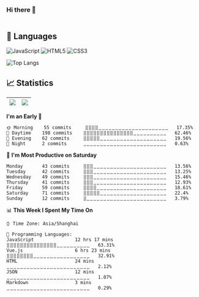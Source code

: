 ### Hi there 👋
<div style="width: 1px;height: 1px;13px 0px #000000bf,14px 0px #000000ef,15px 0px #00000010,23px 0px #00000010,24px 0px #000000cf,25px 0px #000000cf,12px 1px #00000060,13px 1px #000000,14px 1px #000000,15px 1px #00000070,23px 1px #00000080,24px 1px #000000,25px 1px #000000,26px 1px #00000060,12px 2px #000000cf,13px 2px #000000,14px 2px #000000,15px 2px #000000df,22px 2px #00000010,23px 2px #000000ef,24px 2px #000000,25px 2px #000000,26px 2px #000000ef,27px 2px #00000010,11px 3px #00000030,12px 3px #000000,13px 3px #000000,14px 3px #000000,15px 3px #000000,16px 3px #00000060,22px 3px #00000070,23px 3px #000000,24px 3px #000000,25px 3px #000000,26px 3px #000000,27px 3px #00000080,11px 4px #0000008f,12px 4px #000000,13px 4px #000000,14px 4px #000000,15px 4px #000000,16px 4px #000000af,22px 4px #000000df,23px 4px #000000,24px 4px #000000,25px 4px #000000,26px 4px #000000,27px 4px #000000df,11px 5px #000000df,12px 5px #000000,13px 5px #000000,14px 5px #000000,15px 5px #000000,16px 5px #000000,17px 5px #00000020,21px 5px #00000030,22px 5px #000000,23px 5px #000000,24px 5px #000000,25px 5px #000000,26px 5px #000000,27px 5px #000000,28px 5px #00000050,10px 6px #00000030,11px 6px #000000,12px 6px #000000,13px 6px #000000,14px 6px #000000,15px 6px #000000,16px 6px #000000,17px 6px #00000070,21px 6px #00000070,22px 6px #000000,23px 6px #000000,24px 6px #000000,25px 6px #000000,26px 6px #000000,27px 6px #000000,28px 6px #000000af,10px 7px #0000008f,11px 7px #000000,12px 7px #000000,13px 7px #000000,14px 7px #000000,15px 7px #000000,16px 7px #000000,17px 7px #000000cf,21px 7px #000000af,22px 7px #000000,23px 7px #000000,24px 7px #000000,25px 7px #000000,26px 7px #000000,27px 7px #000000,28px 7px #000000,29px 7px #00000010,10px 8px #000000cf,11px 8px #000000,12px 8px #000000,13px 8px #000000,14px 8px #000000,15px 8px #000000,16px 8px #000000,17px 8px #000000,18px 8px #00000020,21px 8px #000000df,22px 8px #000000,23px 8px #000000,24px 8px #000000,25px 8px #000000,26px 8px #000000,27px 8px #000000,28px 8px #000000,29px 8px #00000070,9px 9px #00000020,10px 9px #000000,11px 9px #000000,12px 9px #000000,13px 9px #000000,14px 9px #000000,15px 9px #000000,16px 9px #000000,17px 9px #000000,18px 9px #00000050,20px 9px #00000020,21px 9px #000000,22px 9px #000000,23px 9px #000000,24px 9px #000000,25px 9px #000000,26px 9px #000000,27px 9px #000000,28px 9px #000000,29px 9px #000000bf,9px 10px #00000060,10px 10px #000000,11px 10px #000000,12px 10px #000000,13px 10px #000000,14px 10px #000000,15px 10px #000000,16px 10px #000000,17px 10px #000000,18px 10px #0000009f,20px 10px #00000060,21px 10px #000000,22px 10px #000000,23px 10px #000000,24px 10px #000000,25px 10px #000000,26px 10px #000000,27px 10px #000000,28px 10px #000000,29px 10px #000000ef,9px 11px #000000af,10px 11px #000000,11px 11px #000000,12px 11px #000000,13px 11px #000000,14px 11px #000000,15px 11px #000000,16px 11px #000000,17px 11px #000000,18px 11px #000000df,19px 11px #00000040,20px 11px #0000009f,21px 11px #000000,22px 11px #000000,23px 11px #000000,24px 11px #000000,25px 11px #000000,26px 11px #000000,27px 11px #000000,28px 11px #000000,29px 11px #000000,30px 11px #00000050,9px 12px #000000ef,10px 12px #000000,11px 12px #000000,12px 12px #000000,13px 12px #000000,14px 12px #000000,15px 12px #000000,16px 12px #000000,17px 12px #000000,18px 12px #000000,19px 12px #000000,20px 12px #000000,21px 12px #000000,22px 12px #000000,23px 12px #000000,24px 12px #000000,25px 12px #000000,26px 12px #000000,27px 12px #000000,28px 12px #000000,29px 12px #000000,30px 12px #0000009f,8px 13px #00000020,9px 13px #000000,10px 13px #000000,11px 13px #000000,12px 13px #000000,13px 13px #000000,14px 13px #000000,15px 13px #000000,16px 13px #000000,17px 13px #000000,18px 13px #000000,19px 13px #000000,20px 13px #000000,21px 13px #000000,22px 13px #000000,23px 13px #000000,24px 13px #000000,25px 13px #000000,26px 13px #000000,27px 13px #000000,28px 13px #000000,29px 13px #000000,30px 13px #000000ef,8px 14px #00000070,9px 14px #000000,10px 14px #000000,11px 14px #000000,12px 14px #000000ef,13px 14px #000000bf,14px 14px #000000df,15px 14px #000000,16px 14px #000000,17px 14px #000000,18px 14px #000000,19px 14px #000000,20px 14px #000000,21px 14px #000000,22px 14px #000000,23px 14px #000000,24px 14px #000000ef,25px 14px #000000af,26px 14px #000000bf,27px 14px #000000df,28px 14px #000000,29px 14px #000000,30px 14px #000000,31px 14px #00000040,8px 15px #000000bf,9px 15px #000000,10px 15px #000000ef,11px 15px #00000080,12px 15px #00000070,13px 15px #00000080,14px 15px #00000080,15px 15px #00000080,16px 15px #000000cf,17px 15px #000000,18px 15px #000000,19px 15px #000000,20px 15px #000000,21px 15px #000000,22px 15px #000000,23px 15px #00000080,24px 15px #00000070,25px 15px #000000af,26px 15px #000000bf,27px 15px #00000080,28px 15px #00000060,29px 15px #000000ef,30px 15px #000000,31px 15px #0000009f,7px 16px #00000020,8px 16px #000000,9px 16px #000000,10px 16px #00000050,11px 16px #000000ef,12px 16px #000000,13px 16px #000000,14px 16px #000000,15px 16px #000000,16px 16px #00000060,17px 16px #000000cf,18px 16px #000000,19px 16px #000000,20px 16px #000000,21px 16px #000000,22px 16px #0000009f,23px 16px #0000009f,24px 16px #000000,25px 16px #000000,26px 16px #000000,27px 16px #000000,28px 16px #000000df,29px 16px #00000050,30px 16px #000000,31px 16px #000000ef,32px 16px #00000010,7px 17px #00000080,8px 17px #000000,9px 17px #000000bf,10px 17px #0000009f,11px 17px #000000,12px 17px #000000,13px 17px #000000,14px 17px #000000,15px 17px #000000,16px 17px #000000,17px 17px #00000070,18px 17px #000000,19px 17px #000000,20px 17px #000000,21px 17px #000000,22px 17px #00000030,23px 17px #000000,24px 17px #000000,25px 17px #000000,26px 17px #000000,27px 17px #000000,28px 17px #000000,29px 17px #0000009f,30px 17px #000000bf,31px 17px #000000,32px 17px #00000060,7px 18px #000000ef,8px 18px #000000,9px 18px #00000070,10px 18px #000000,11px 18px #000000,12px 18px #000000ef,13px 18px #00000040,14px 18px #000000cf,15px 18px #000000,16px 18px #000000,17px 18px #00000060,18px 18px #000000,19px 18px #000000,20px 18px #000000,21px 18px #000000bf,22px 18px #00000070,23px 18px #000000,24px 18px #000000,25px 18px #00000080,26px 18px #00000070,27px 18px #000000,28px 18px #000000,29px 18px #000000ef,30px 18px #00000080,31px 18px #000000,32px 18px #000000af,6px 19px #00000060,7px 19px #000000,8px 19px #000000,9px 19px #00000080,10px 19px #000000,11px 19px #000000,12px 19px #000000df,13px 19px #00000040,14px 19px #000000af,15px 19px #000000,16px 19px #000000,17px 19px #00000080,18px 19px #000000,19px 19px #000000,20px 19px #000000,21px 19px #000000bf,22px 19px #00000080,23px 19px #000000,24px 19px #000000,25px 19px #00000060,26px 19px #00000040,27px 19px #000000,28px 19px #000000,29px 19px #000000,30px 19px #00000080,31px 19px #000000,32px 19px #000000,33px 19px #00000020,6px 20px #000000cf,7px 20px #000000,8px 20px #000000,9px 20px #00000070,10px 20px #000000,11px 20px #000000,12px 20px #000000,13px 20px #000000,14px 20px #000000,15px 20px #000000,16px 20px #000000,17px 20px #00000050,18px 20px #000000,19px 20px #000000,20px 20px #000000,21px 20px #000000cf,22px 20px #00000080,23px 20px #000000,24px 20px #000000,25px 20px #000000,26px 20px #000000,27px 20px #000000,28px 20px #000000,29px 20px #000000bf,30px 20px #00000080,31px 20px #000000,32px 20px #000000,33px 20px #00000070,5px 21px #00000020,6px 21px #000000,7px 21px #000000,8px 21px #000000,9px 21px #00000070,10px 21px #000000df,11px 21px #000000,12px 21px #000000,13px 21px #000000,14px 21px #000000,15px 21px #000000,16px 21px #000000,17px 21px #00000050,18px 21px #000000,19px 21px #000000,20px 21px #000000,21px 21px #000000,22px 21px #00000060,23px 21px #000000,24px 21px #000000,25px 21px #000000,26px 21px #000000,27px 21px #000000,28px 21px #000000,29px 21px #0000008f,30px 21px #000000af,31px 21px #000000,32px 21px #000000,33px 21px #000000cf,5px 22px #00000070,6px 22px #000000,7px 22px #000000,8px 22px #000000,9px 22px #000000ef,10px 22px #00000050,11px 22px #000000ef,12px 22px #000000,13px 22px #000000,14px 22px #000000,15px 22px #000000,16px 22px #00000080,17px 22px #000000bf,18px 22px #000000,19px 22px #000000,20px 22px #000000,21px 22px #000000,22px 22px #00000080,23px 22px #000000cf,24px 22px #000000,25px 22px #000000,26px 22px #000000,27px 22px #000000,28px 22px #000000ef,29px 22px #00000040,30px 22px #000000,31px 22px #000000,32px 22px #000000,33px 22px #000000,34px 22px #00000020,5px 23px #000000bf,6px 23px #000000,7px 23px #000000,8px 23px #000000,9px 23px #000000,10px 23px #000000df,11px 23px #00000070,12px 23px #0000009f,13px 23px #000000bf,14px 23px #000000bf,15px 23px #00000070,16px 23px #0000009f,17px 23px #000000,18px 23px #000000,19px 23px #000000,20px 23px #000000,21px 23px #000000,22px 23px #000000,23px 23px #00000080,24px 23px #00000080,25px 23px #000000bf,26px 23px #000000bf,27px 23px #0000009f,28px 23px #00000040,29px 23px #000000ef,30px 23px #000000,31px 23px #000000,32px 23px #000000,33px 23px #000000,34px 23px #00000060,5px 24px #000000,6px 24px #000000,7px 24px #000000,8px 24px #000000,9px 24px #000000,10px 24px #000000,11px 24px #000000,12px 24px #000000cf,13px 24px #00000080,14px 24px #000000af,15px 24px #000000ef,16px 24px #000000,17px 24px #000000,18px 24px #000000,19px 24px #000000,20px 24px #000000,21px 24px #000000,22px 24px #000000,23px 24px #000000,24px 24px #000000df,25px 24px #00000080,26px 24px #00000080,27px 24px #0000009f,28px 24px #000000,29px 24px #000000,30px 24px #000000,31px 24px #000000,32px 24px #000000,33px 24px #000000,34px 24px #0000009f,4px 25px #00000040,5px 25px #000000,6px 25px #000000,7px 25px #000000,8px 25px #000000,9px 25px #000000,10px 25px #000000,11px 25px #000000,12px 25px #000000,13px 25px #000000,14px 25px #000000,15px 25px #000000,16px 25px #000000,17px 25px #000000,18px 25px #000000,19px 25px #000000,20px 25px #000000,21px 25px #000000,22px 25px #000000,23px 25px #000000,24px 25px #000000,25px 25px #000000,26px 25px #000000,27px 25px #000000,28px 25px #000000,29px 25px #000000,30px 25px #000000,31px 25px #000000,32px 25px #000000,33px 25px #000000,34px 25px #000000df,4px 26px #00000040,5px 26px #000000,6px 26px #000000,7px 26px #000000,8px 26px #000000,9px 26px #000000,10px 26px #000000,11px 26px #000000,12px 26px #000000,13px 26px #000000,14px 26px #000000,15px 26px #000000,16px 26px #000000,17px 26px #000000,18px 26px #000000,19px 26px #000000,20px 26px #000000,21px 26px #000000,22px 26px #000000,23px 26px #000000,24px 26px #000000,25px 26px #000000,26px 26px #000000,27px 26px #000000,28px 26px #000000,29px 26px #000000,30px 26px #000000,31px 26px #000000,32px 26px #000000,33px 26px #000000,34px 26px #000000,4px 27px #00000080,5px 27px #000000,6px 27px #000000,7px 27px #000000,8px 27px #000000,9px 27px #000000,10px 27px #000000,11px 27px #000000,12px 27px #000000,13px 27px #000000,14px 27px #000000,15px 27px #000000,16px 27px #000000,17px 27px #000000,18px 27px #000000,19px 27px #000000,20px 27px #000000,21px 27px #000000,22px 27px #000000,23px 27px #000000,24px 27px #000000,25px 27px #000000,26px 27px #000000,27px 27px #000000,28px 27px #000000,29px 27px #000000,30px 27px #000000,31px 27px #000000,32px 27px #000000,33px 27px #000000,34px 27px #000000,4px 28px #00000080,5px 28px #000000,6px 28px #000000,7px 28px #000000,8px 28px #000000,9px 28px #000000,10px 28px #000000,11px 28px #000000,12px 28px #000000,13px 28px #000000,14px 28px #000000,15px 28px #000000,16px 28px #000000,17px 28px #000000,18px 28px #000000,19px 28px #000000,20px 28px #000000,21px 28px #000000,22px 28px #000000,23px 28px #000000,24px 28px #000000,25px 28px #000000,26px 28px #000000,27px 28px #000000,28px 28px #000000,29px 28px #000000,30px 28px #000000,31px 28px #000000,32px 28px #000000,33px 28px #000000,34px 28px #000000,4px 29px #00000080,5px 29px #000000,6px 29px #000000,7px 29px #000000,8px 29px #000000,9px 29px #000000,10px 29px #000000,11px 29px #000000,12px 29px #000000,13px 29px #000000,14px 29px #000000,15px 29px #000000,16px 29px #000000,17px 29px #000000,18px 29px #000000,19px 29px #000000,20px 29px #000000,21px 29px #000000,22px 29px #000000,23px 29px #000000,24px 29px #000000,25px 29px #000000,26px 29px #000000,27px 29px #000000,28px 29px #000000,29px 29px #000000,30px 29px #000000,31px 29px #000000,32px 29px #000000,33px 29px #000000,34px 29px #000000,35px 29px #00000020,4px 30px #00000040,5px 30px #000000,6px 30px #000000,7px 30px #000000,8px 30px #000000,9px 30px #000000,10px 30px #000000,11px 30px #000000,12px 30px #000000,13px 30px #000000,14px 30px #000000,15px 30px #000000,16px 30px #000000,17px 30px #000000,18px 30px #000000,19px 30px #000000,20px 30px #000000,21px 30px #000000,22px 30px #000000,23px 30px #000000,24px 30px #000000,25px 30px #000000,26px 30px #000000,27px 30px #000000,28px 30px #000000,29px 30px #000000,30px 30px #000000,31px 30px #000000,32px 30px #000000,33px 30px #000000,34px 30px #000000,35px 30px #00000010,4px 31px #00000040,5px 31px #000000,6px 31px #000000,7px 31px #000000,8px 31px #000000,9px 31px #000000,10px 31px #000000,11px 31px #000000,12px 31px #000000,13px 31px #000000,14px 31px #000000,15px 31px #000000,16px 31px #000000,17px 31px #000000,18px 31px #000000,19px 31px #000000,20px 31px #000000,21px 31px #000000,22px 31px #000000,23px 31px #000000,24px 31px #000000,25px 31px #000000,26px 31px #000000,27px 31px #000000,28px 31px #000000,29px 31px #000000,30px 31px #000000,31px 31px #000000,32px 31px #000000,33px 31px #000000,34px 31px #000000,5px 32px #000000,6px 32px #000000,7px 32px #000000,8px 32px #000000,9px 32px #000000,10px 32px #000000,11px 32px #000000,12px 32px #000000,13px 32px #000000,14px 32px #000000,15px 32px #000000,16px 32px #000000,17px 32px #000000,18px 32px #000000,19px 32px #000000,20px 32px #000000,21px 32px #000000,22px 32px #000000,23px 32px #000000,24px 32px #000000,25px 32px #000000,26px 32px #000000,27px 32px #000000,28px 32px #000000,29px 32px #000000,30px 32px #000000,31px 32px #000000,32px 32px #000000,33px 32px #000000,34px 32px #000000cf,5px 33px #000000bf,6px 33px #000000,7px 33px #000000,8px 33px #000000,9px 33px #000000,10px 33px #000000,11px 33px #000000,12px 33px #000000,13px 33px #000000,14px 33px #000000,15px 33px #000000,16px 33px #000000,17px 33px #000000,18px 33px #000000,19px 33px #000000,20px 33px #000000,21px 33px #000000,22px 33px #000000,23px 33px #000000,24px 33px #000000,25px 33px #000000,26px 33px #000000,27px 33px #000000,28px 33px #000000,29px 33px #000000,30px 33px #000000,31px 33px #000000,32px 33px #000000,33px 33px #000000,34px 33px #0000008f,5px 34px #00000070,6px 34px #000000,7px 34px #000000,8px 34px #000000,9px 34px #000000,10px 34px #000000,11px 34px #000000,12px 34px #000000,13px 34px #000000,14px 34px #000000,15px 34px #000000,16px 34px #000000,17px 34px #000000,18px 34px #000000,19px 34px #000000,20px 34px #000000,21px 34px #000000,22px 34px #000000,23px 34px #000000,24px 34px #000000,25px 34px #000000,26px 34px #000000,27px 34px #000000,28px 34px #000000,29px 34px #000000,30px 34px #000000,31px 34px #000000,32px 34px #000000,33px 34px #000000,34px 34px #00000030,5px 35px #00000020,6px 35px #000000ef,7px 35px #000000,8px 35px #000000,9px 35px #000000,10px 35px #000000,11px 35px #000000,12px 35px #000000,13px 35px #000000,14px 35px #000000,15px 35px #000000,16px 35px #000000,17px 35px #000000,18px 35px #000000,19px 35px #000000,20px 35px #000000,21px 35px #000000,22px 35px #000000,23px 35px #000000,24px 35px #000000,25px 35px #000000,26px 35px #000000,27px 35px #000000,28px 35px #000000,29px 35px #000000,30px 35px #000000,31px 35px #000000,32px 35px #000000,33px 35px #000000df,3px 36px #00000020,4px 36px #00000030,6px 36px #00000080,7px 36px #000000,8px 36px #000000,9px 36px #000000,10px 36px #000000,11px 36px #000000,12px 36px #000000,13px 36px #000000,14px 36px #000000,15px 36px #000000,16px 36px #000000,17px 36px #000000,18px 36px #000000,19px 36px #000000,20px 36px #000000,21px 36px #000000,22px 36px #000000,23px 36px #000000,24px 36px #000000,25px 36px #000000,26px 36px #000000,27px 36px #000000,28px 36px #000000,29px 36px #000000,30px 36px #000000,31px 36px #000000,32px 36px #000000,33px 36px #00000040,36px 36px #00000030,2px 37px #00000060,3px 37px #000000,4px 37px #000000,5px 37px #000000bf,6px 37px #00000040,7px 37px #0000009f,8px 37px #000000,9px 37px #000000,10px 37px #000000,11px 37px #000000,12px 37px #000000,13px 37px #000000,14px 37px #000000,15px 37px #000000,16px 37px #000000,17px 37px #000000,18px 37px #000000,19px 37px #000000,20px 37px #000000,21px 37px #000000,22px 37px #000000,23px 37px #000000,24px 37px #000000,25px 37px #000000,26px 37px #000000,27px 37px #000000,28px 37px #000000,29px 37px #000000,30px 37px #000000,31px 37px #000000,32px 37px #0000009f,33px 37px #00000020,34px 37px #0000009f,35px 37px #000000,36px 37px #000000,37px 37px #0000009f,1px 38px #00000070,2px 38px #000000,3px 38px #000000,4px 38px #000000,5px 38px #000000,6px 38px #000000,7px 38px #000000bf,8px 38px #000000af,9px 38px #000000,10px 38px #000000,11px 38px #000000,12px 38px #000000,13px 38px #000000,14px 38px #000000,15px 38px #000000,16px 38px #000000,17px 38px #000000,18px 38px #000000,19px 38px #000000,20px 38px #000000,21px 38px #000000,22px 38px #000000,23px 38px #000000,24px 38px #000000,25px 38px #000000,26px 38px #000000,27px 38px #000000,28px 38px #000000,29px 38px #000000,30px 38px #000000ef,31px 38px #00000080,32px 38px #00000080,33px 38px #000000,34px 38px #000000,35px 38px #000000,36px 38px #000000,37px 38px #000000,38px 38px #0000009f,1px 39px #000000af,2px 39px #000000bf,3px 39px #000000ef,4px 39px #000000,5px 39px #000000ef,6px 39px #000000bf,7px 39px #000000bf,8px 39px #000000bf,9px 39px #00000020,10px 39px #00000070,11px 39px #000000af,12px 39px #000000bf,13px 39px #000000ef,14px 39px #000000,15px 39px #000000,16px 39px #000000,17px 39px #000000,18px 39px #000000,19px 39px #000000,20px 39px #000000,21px 39px #000000,22px 39px #000000,23px 39px #000000,24px 39px #000000,25px 39px #000000,26px 39px #000000,27px 39px #000000cf,28px 39px #000000bf,29px 39px #00000070,30px 39px #00000020,31px 39px #00000080,32px 39px #000000bf,33px 39px #000000bf,34px 39px #000000bf,35px 39px #000000df,36px 39px #000000ef,37px 39px #000000bf,38px 39px #000000bf"></div>

<!--
**thelostword/thelostword** is a ✨ _special_ ✨ repository because its `README.md` (this file) appears on your GitHub profile.

Here are some ideas to get you started:

- 🔭 I’m currently working on ...
- 🌱 I’m currently learning ...
- 👯 I’m looking to collaborate on ...
- 🤔 I’m looking for help with ...
- 💬 Ask me about ...
- 📫 How to reach me: ...
- 😄 Pronouns: ...
- ⚡ Fun fact: ...
-->
## 💬 Languages
![JavaScript](https://img.shields.io/badge/javascript-%23323330.svg?style=for-the-badge&logo=javascript&logoColor=%23F7DF1E)
![HTML5](https://img.shields.io/badge/html5-%23E34F26.svg?style=for-the-badge&logo=html5&logoColor=white)
![CSS3](https://img.shields.io/badge/css3-%231572B6.svg?style=for-the-badge&logo=css3&logoColor=white)


![Top Langs](https://github-readme-stats.vercel.app/api/top-langs/?username=thelostword&layout=compact&langs_count=10&theme=dracula)

## 📈 Statistics

| ![](https://github-readme-stats.vercel.app/api?username=thelostword&show_icons=true&theme=dracula) | ![](https://github-profile-summary-cards.vercel.app/api/cards/profile-details?username=thelostword&theme=dracula) |
| --- | ---	|

<!--START_SECTION:waka-->
**I'm an Early 🐤** 

```text
🌞 Morning    55 commits     ⣿⣿⣿⣿⣀⣀⣀⣀⣀⣀⣀⣀⣀⣀⣀⣀⣀⣀⣀⣀⣀⣀⣀⣀⣀   17.35% 
🌆 Daytime    198 commits    ⣿⣿⣿⣿⣿⣿⣿⣿⣿⣿⣿⣿⣿⣿⣿⣀⣀⣀⣀⣀⣀⣀⣀⣀⣀   62.46% 
🌃 Evening    62 commits     ⣿⣿⣿⣿⣿⣀⣀⣀⣀⣀⣀⣀⣀⣀⣀⣀⣀⣀⣀⣀⣀⣀⣀⣀⣀   19.56% 
🌙 Night      2 commits      ⣀⣀⣀⣀⣀⣀⣀⣀⣀⣀⣀⣀⣀⣀⣀⣀⣀⣀⣀⣀⣀⣀⣀⣀⣀   0.63%

```
📅 **I'm Most Productive on Saturday** 

```text
Monday       43 commits     ⣿⣿⣿⣀⣀⣀⣀⣀⣀⣀⣀⣀⣀⣀⣀⣀⣀⣀⣀⣀⣀⣀⣀⣀⣀   13.56% 
Tuesday      42 commits     ⣿⣿⣿⣀⣀⣀⣀⣀⣀⣀⣀⣀⣀⣀⣀⣀⣀⣀⣀⣀⣀⣀⣀⣀⣀   13.25% 
Wednesday    49 commits     ⣿⣿⣿⣀⣀⣀⣀⣀⣀⣀⣀⣀⣀⣀⣀⣀⣀⣀⣀⣀⣀⣀⣀⣀⣀   15.46% 
Thursday     41 commits     ⣿⣿⣿⣀⣀⣀⣀⣀⣀⣀⣀⣀⣀⣀⣀⣀⣀⣀⣀⣀⣀⣀⣀⣀⣀   12.93% 
Friday       59 commits     ⣿⣿⣿⣿⣀⣀⣀⣀⣀⣀⣀⣀⣀⣀⣀⣀⣀⣀⣀⣀⣀⣀⣀⣀⣀   18.61% 
Saturday     71 commits     ⣿⣿⣿⣿⣿⣀⣀⣀⣀⣀⣀⣀⣀⣀⣀⣀⣀⣀⣀⣀⣀⣀⣀⣀⣀   22.4% 
Sunday       12 commits     ⣿⣀⣀⣀⣀⣀⣀⣀⣀⣀⣀⣀⣀⣀⣀⣀⣀⣀⣀⣀⣀⣀⣀⣀⣀   3.79%

```


📊 **This Week I Spent My Time On** 

```text
⌚︎ Time Zone: Asia/Shanghai

💬 Programming Languages: 
JavaScript               12 hrs 17 mins      ⣿⣿⣿⣿⣿⣿⣿⣿⣿⣿⣿⣿⣿⣿⣿⣀⣀⣀⣀⣀⣀⣀⣀⣀⣀   63.31% 
Vue.js                   6 hrs 23 mins       ⣿⣿⣿⣿⣿⣿⣿⣿⣀⣀⣀⣀⣀⣀⣀⣀⣀⣀⣀⣀⣀⣀⣀⣀⣀   32.91% 
HTML                     24 mins             ⣀⣀⣀⣀⣀⣀⣀⣀⣀⣀⣀⣀⣀⣀⣀⣀⣀⣀⣀⣀⣀⣀⣀⣀⣀   2.12% 
JSON                     12 mins             ⣀⣀⣀⣀⣀⣀⣀⣀⣀⣀⣀⣀⣀⣀⣀⣀⣀⣀⣀⣀⣀⣀⣀⣀⣀   1.07% 
Markdown                 3 mins              ⣀⣀⣀⣀⣀⣀⣀⣀⣀⣀⣀⣀⣀⣀⣀⣀⣀⣀⣀⣀⣀⣀⣀⣀⣀   0.29%

```


<!--END_SECTION:waka-->

